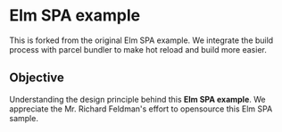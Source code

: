# Elm SPA example

This is forked from the original Elm SPA example. We integrate the build process with parcel bundler to make hot reload and build more easier.

## Objective

Understanding the design principle behind this **Elm SPA example**. We appreciate the Mr. Richard Feldman's effort to opensource this Elm SPA sample.